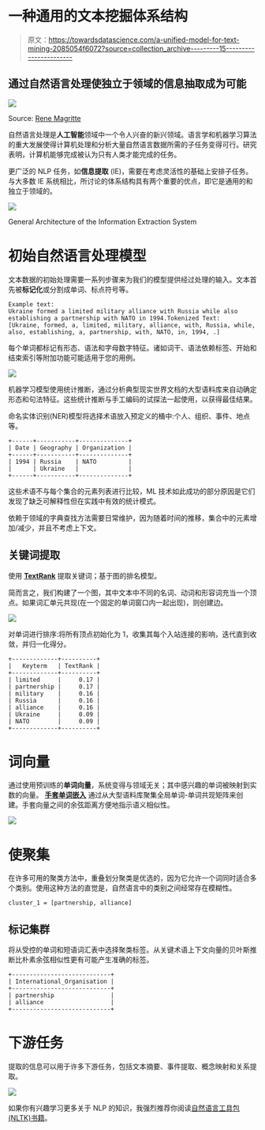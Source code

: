# 一种通用的文本挖掘体系结构

> 原文：<https://towardsdatascience.com/a-unified-model-for-text-mining-2085054f6072?source=collection_archive---------15----------------------->

## 通过自然语言处理使独立于领域的信息抽取成为可能

![](img/b02d158c4cdc5954fad82b9199e961a4.png)

Source: [Rene Magritte](https://www.renemagritte.org/golconda.jsp)

自然语言处理是**人工智能**领域中一个令人兴奋的新兴领域。语言学和机器学习算法的重大发展使得计算机处理和分析大量自然语言数据所需的子任务变得可行。研究表明，计算机能够完成被认为只有人类才能完成的任务。

更广泛的 NLP 任务，如**信息提取** (IE)，需要在考虑灵活性的基础上安排子任务。与大多数 IE 系统相比，所讨论的体系结构具有两个重要的优点，即它是通用的和独立于领域的。

![](img/afb433b8349b2c52ef7aea194f75a556.png)

General Architecture of the Information Extraction System

# **初始自然语言处理模型**

文本数据的初始处理需要一系列步骤来为我们的模型提供经过处理的输入。文本首先被**标记化**或分割成单词、标点符号等。

```
Example text:
Ukraine formed a limited military alliance with Russia while also establishing a partnership with NATO in 1994.Tokenized Text:
[Ukraine, formed, a, limited, military, alliance, with, Russia, while, also, establishing, a, partnership, with, NATO, in, 1994, .]
```

每个单词都标记有形态、语法和字母数字特征。诸如词干、语法依赖标签、开始和结束索引等附加功能可能适用于您的用例。

![](img/bb7c8ec57899ff4f3b2eedbe95577716.png)

机器学习模型使用统计推断，通过分析典型现实世界文档的大型语料库来自动确定形态和句法特征。这些统计推断与手工编码的试探法一起使用，以获得最佳结果。

命名实体识别(NER)模型将选择术语放入预定义的桶中:个人、组织、事件、地点等。

```
+------+-----------+--------------+
| Date | Geography | Organization |
+------+-----------+--------------+
| 1994 | Russia    | NATO         |
|      | Ukraine   |              |
+------+-----------+--------------+
```

这些术语不与每个集合的元素列表进行比较，ML 技术如此成功的部分原因是它们发现了缺乏可解释性但在实践中有效的统计模式。

依赖于领域的字典查找方法需要日常维护，因为随着时间的推移，集合中的元素增加/减少，并且不考虑上下文。

## 关键词提取

使用 [**TextRank**](http://web.eecs.umich.edu/~mihalcea/papers/mihalcea.emnlp04.pdf) 提取关键词；基于图的排名模型。

简而言之，我们构建了一个图，其中文本中不同的名词、动词和形容词充当一个顶点。如果词汇单元共现(在一个固定的单词窗口内一起出现)，则创建边。

![](img/76760fd615b6dc5b1a9d1ce5cfc63893.png)

对单词进行排序:将所有顶点初始化为 1，收集其每个入站连接的影响，迭代直到收敛，并归一化得分。

```
+-------------+----------+
|   Keyterm   | TextRank |
+-------------+----------+
| limited     |     0.17 |
| partnership |     0.17 |
| military    |     0.16 |
| Russia      |     0.16 |
| alliance    |     0.16 |
| Ukraine     |     0.09 |
| NATO        |     0.09 |
+-------------+----------+
```

# 词向量

通过使用预训练的**单词向量**，系统变得与领域无关；其中感兴趣的单词被映射到实数的向量。 [**手套单词嵌入**](https://nlp.stanford.edu/pubs/glove.pdf) 通过从大型语料库聚集全局单词-单词共现矩阵来创建。手套向量之间的余弦距离方便地指示语义相似性。

![](img/f0925d1e3521a6026e12146acddfe5b4.png)

# 使聚集

在许多可用的聚类方法中，重叠划分聚类是优选的，因为它允许一个词同时适合多个类别。使用这种方法的直觉是，自然语言中的类别之间经常存在模糊性。

```
cluster_1 = [partnership, alliance]
```

## 标记集群

将从受控的单词和短语词汇表中选择聚类标签。从关键术语上下文向量的贝叶斯推断比朴素余弦相似性更有可能产生准确的标签。

```
+----------------------------+
| International_Organisation |
+----------------------------+
| partnership                |
| alliance                   |
+----------------------------+
```

# 下游任务

提取的信息可以用于许多下游任务，包括文本摘要、事件提取、概念映射和关系提取。

![](img/fe097fac7a992c9dc2078406405904f6.png)

如果你有兴趣学习更多关于 NLP 的知识，我强烈推荐你阅读[自然语言工具包(NLTK)书籍](https://www.nltk.org/book/)。